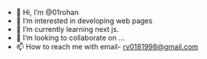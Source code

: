 - 👋 Hi, I’m @01rohan
- 👀 I’m interested in developing web pages 
- 🌱 I’m currently learning next js.
- 💞️ I’m looking to collaborate on ...
- 📫 How to reach me with email- rv0181998@gmail.com

<!---
01rohan/01rohan is a ✨ special ✨ repository because its `README.md` (this file) appears on your GitHub profile.
You can click the Preview link to take a look at your changes.
--->
